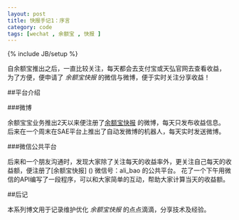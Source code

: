 ```yaml
---
layout: post
title: 快报手记1：序言
category: code
tags: [wechat , 余额宝 , 快报 ]
---
```


{% include JB/setup %}

自余额宝推出之后，一直比较关注，每天都会去支付宝或天弘官网去查看收益，
为了方便，便申请了 _余额宝快报_ 的微信与微博，便于实时关注分享收益！ 

##平台介绍

###微博

余额宝宝业务推出2天以来便注册了[余额宝快报](http://weibo.com/aliyuebao) 的微博，每天只发布收益信息。
后来在一个周末在SAE平台上推出了自动发微博的机器人，每天实时发送微博。

###微信公共平台

后来和一个朋友沟通时，发现大家除了关注每天的收益率外，更关注自己每天的收益额，便注册了[余额宝快报] () 微信号：ali_bao 的公共平台。
花了一个下午用微信的API编写了一段程序，可以和大家简单的互动，帮助大家计算当天的收益额。

##后记

本系列博文用于记录维护优化 _余额宝快报_ 的点点滴滴，分享技术及经验。


